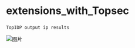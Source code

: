 # extensions_with_Topsec
```TopIDP output ip results```
``` ```
``` ```
``` ```
``` ```

![图片](https://user-images.githubusercontent.com/69577632/168035447-477016e2-eee5-42b2-8895-dbd4734c2e67.png)
